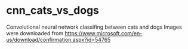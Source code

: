 # cnn_cats_vs_dogs
Convolutional neural network classifing between cats and dogs
Images were downloaded from https://www.microsoft.com/en-us/download/confirmation.aspx?id=54765
